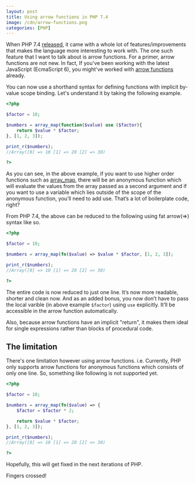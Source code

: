 ```yaml
---
layout: post
title: Using arrow functions in PHP 7.4
image: /cdn/arrow-functions.png
categories: [PHP]
---
```


When PHP 7.4 [released](https://www.php.net/archive/2019.php#2019-11-28-1), it came with a whole lot of features/improvements that makes the language more interesting to work with. The one such feature that I want to talk about is arrow functions. For a primer, arrow functions are not new. In fact, If you've been working with the latest JavaScript (EcmaScript 6), you might've worked with [arrow functions](https://developer.mozilla.org/en-US/docs/Web/JavaScript/Reference/Functions/Arrow_functions) already.

You can now use a shorthand syntax for defining functions with implicit by-value scope binding. Let's understand it by taking the following example.

```php
<?php

$factor = 10;

$numbers = array_map(function($value) use ($factor){
    return $value * $factor;
}, [1, 2, 3]);

print_r($numbers);
//Array([0] => 10 [1] => 20 [2] => 30)

?>
```

As you can see, in the above example, if you want to use higher order functions such as [array_map](https://www.php.net/manual/en/function.array-map.php), there will be an anonymous function which will evaluate the values from the array passed as a second argument and if you want to use a variable which lies outside of the scope of the anonymous function, you’ll need to add use. That’s a lot of boilerplate code, right?

From PHP 7.4, the above can be reduced to the following using fat arrow(=>) syntax like so.

```php
<?php

$factor = 10;

$numbers = array_map(fn($value) => $value * $factor, [1, 2, 3]);

print_r($numbers);
//Array([0] => 10 [1] => 20 [2] => 30)

?>
```

The entire code is now reduced to just one line. It’s now more readable, shorter and clean now. And as an added bonus, you now don’t have to pass the local varible (in above example `$factor`) using `use` explicitly. It’ll be accessible in the arrow function automatically.

Also, because arrow functions have an implicit "return", it makes them ideal for single expressions rather than blocks of procedural code.

## The limitation

There's one limitation however using arrow functions. i.e. Currently, PHP only supports arrow functions for anonymous functions which consists of only one line. So, something like following is not supported yet.

```php
<?php

$factor = 10;

$numbers = array_map(fn($value) => { 
    $factor = $factor * 2;

    return $value * $factor;
}, [1, 2, 3]);

print_r($numbers);
//Array([0] => 10 [1] => 20 [2] => 30)

?>
```

Hopefully, this will get fixed in the next iterations of PHP.

Fingers crossed!
